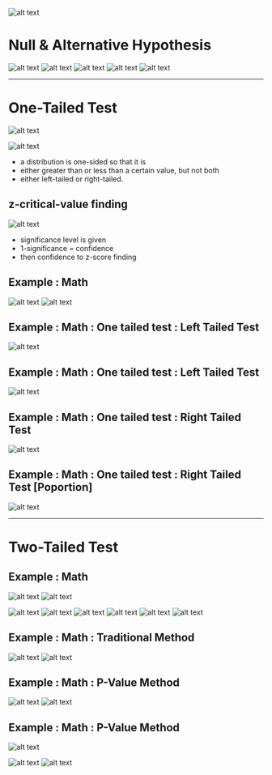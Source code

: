 


![alt text](assets/hypothesis.png)

# Null & Alternative Hypothesis

![alt text](assets/null_and_alternative_hypothesis.png)
![alt text](assets/null_and_alternative_hypothesis_2.png)
![alt text](assets/null_and_alternative_hypothesis_3.png)
![alt text](assets/null_and_alternative_hypothesis_4.png)
![alt text](assets/null_and_alternative_hypothesis_6.png)




---
# One-Tailed Test

![alt text](assets/one_tailed_test_formula.png)

![alt text](assets/one_tailed_test.png)

- a distribution is one-sided so that it is
- either greater than or less than a certain value, but not both
- either left-tailed or right-tailed.

## z-critical-value finding
![alt text](assets/z-critical-value.png)
- significance level is given
- 1-significance  = confidence
- then confidence to z-score finding

## Example : Math
![alt text](assets/one_tailed_test1_1.png)
![alt text](assets/one_tailed_test1_2.png)

## Example : Math : One tailed test : Left Tailed Test
![alt text](assets/one_tailed_test1_math.png)

## Example : Math : One tailed test : Left Tailed Test
![alt text](assets/one_tailed_test_left_tailed_test_math.png)


## Example : Math : One tailed test : Right Tailed Test
![alt text](assets/one_tailed_test_right_tailed_test_math.png)


## Example : Math : One tailed test : Right Tailed Test [Poportion]
![alt text](assets/one_tailed_test_right_tailed_test_math_proportion.png)



---
# Two-Tailed Test

## Example : Math
![alt text](assets/two_tailed_test.png)
![alt text](assets/null_and_alternative_hypothesis_5.png)

![alt text](assets/null_and_alternative_hypothesis_7.png)
![alt text](assets/null_and_alternative_hypothesis_8.png)
![alt text](assets/null_and_alternative_hypothesis_9.png)
![alt text](assets/null_and_alternative_hypothesis_10.png)
![alt text](assets/null_and_alternative_hypothesis_11.png)
![alt text](assets/one_tailed_test_2.png)



## Example : Math : Traditional Method
![alt text](assets/two_tailed_test_m_2.png)
![alt text](assets/two_tailed_test_m_2_2.png)

## Example : Math : P-Value Method
![alt text](assets/two_tailed_test_m_3.png)
![alt text](assets/two_tailed_test_m_3_2.png)


## Example : Math : P-Value Method
![alt text](assets/two_tailed_test_m_4.png)



![alt text](assets/distribution_tables_normal_studentt_chisquared_page-0001.jpg)
![alt text](assets/distribution_tables_normal_studentt_chisquared_page-0002.jpg)